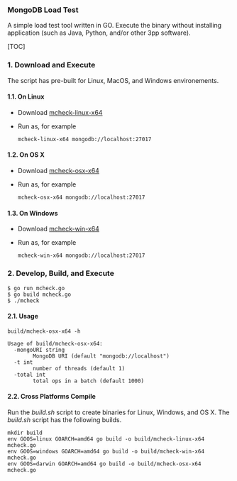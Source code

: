<h3>MongoDB Load Test</h3>

A simple load test tool written in GO.  Execute the binary without installing application (such as Java, Python, and/or other 3pp software).

[TOC]

### 1. Download and Execute
The script has pre-built for Linux, MacOS, and Windows environements.

#### 1.1. On Linux
- Download [mcheck-linux-x64](https://github.com/simagix/mongodb-sanity-check/blob/master/build/mcheck-linux-x64)
- Run as, for example

  ```
  mcheck-linux-x64 mongodb://localhost:27017
  ```
  
#### 1.2. On OS X
- Download [mcheck-osx-x64](https://github.com/simagix/mongodb-sanity-check/blob/master/build/mcheck-osx-x64)
- Run as, for example

  ```
  mcheck-osx-x64 mongodb://localhost:27017
  ```
  
#### 1.3. On Windows
- Download [mcheck-win-x64](https://github.com/simagix/mongodb-sanity-check/blob/master/build/mcheck-win-x64)
- Run as, for example

  ```
  mcheck-win-x64 mongodb://localhost:27017
  ```
  
### 2. Develop, Build, and Execute

```
$ go run mcheck.go
$ go build mcheck.go
$ ./mcheck
```

#### 2.1. Usage

```
build/mcheck-osx-x64 -h
```
```
Usage of build/mcheck-osx-x64:
  -mongoURI string
    	MongoDB URI (default "mongodb://localhost")
  -t int
    	number of threads (default 1)
  -total int
    	total ops in a batch (default 1000)
```

#### 2.2. Cross Platforms Compile
Run the *build.sh* script to create binaries for Linux, Windows, and OS X.  The *build.sh* script has the following builds.

```
mkdir build
env GOOS=linux GOARCH=amd64 go build -o build/mcheck-linux-x64 mcheck.go
env GOOS=windows GOARCH=amd64 go build -o build/mcheck-win-x64 mcheck.go
env GOOS=darwin GOARCH=amd64 go build -o build/mcheck-osx-x64 mcheck.go
```
